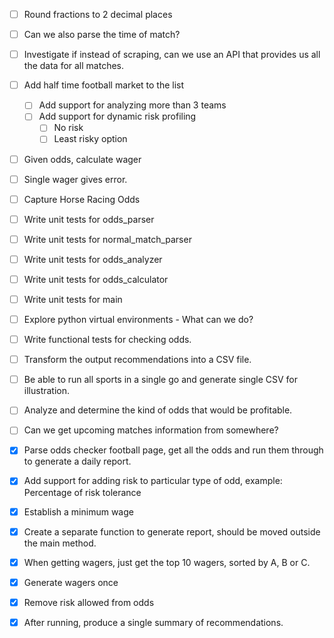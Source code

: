 - [ ] Round fractions to 2 decimal places
- [ ] Can we also parse the time of match?
- [ ] Investigate if instead of scraping, can we use an API that provides us all the data
      for all matches. 
- [ ] Add half time football market to the list
    - [ ] Add support for analyzing more than 3 teams 
    - [ ] Add support for dynamic risk profiling
        - [ ] No risk
        - [ ] Least risky option
- [ ] Given odds, calculate wager
- [ ] Single wager gives error.

- [ ] Capture Horse Racing Odds
- [ ] Write unit tests for odds_parser
- [ ] Write unit tests for normal_match_parser
- [ ] Write unit tests for odds_analyzer
- [ ] Write unit tests for odds_calculator
- [ ] Write unit tests for main
- [ ] Explore python virtual environments - What can we do? 
- [ ] Write functional tests for checking odds. 
- [ ] Transform the output recommendations into a CSV file.
- [ ] Be able to run all sports in a single go and generate single CSV for illustration.
- [ ] Analyze and determine the kind of odds that would be profitable. 
- [ ] Can we get upcoming matches information from somewhere?

- [x] Parse odds checker football page, get all the odds and run them through to generate a daily report.
- [x] Add support for adding risk to particular type of odd, example: Percentage of risk tolerance
- [x] Establish a minimum wage
- [x] Create a separate function to generate report, should be moved outside the main method.
- [x] When getting wagers, just get the top 10 wagers, sorted by A, B or C.
- [x] Generate wagers once
- [x] Remove risk allowed from odds
- [x] After running, produce a single summary of recommendations.